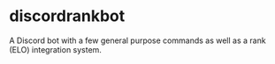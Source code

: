 # discordrankbot
A Discord bot with a few general purpose commands as well as a rank (ELO) integration system.
